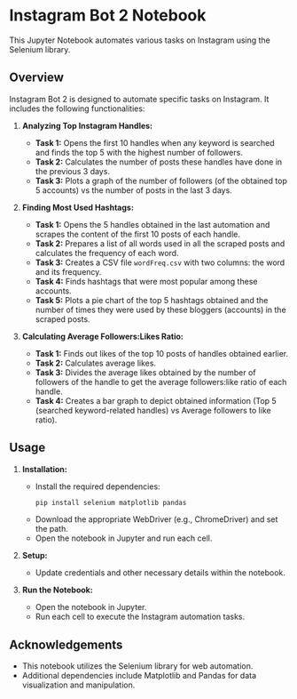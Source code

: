 # Instagram Bot 2 Notebook

This Jupyter Notebook automates various tasks on Instagram using the Selenium library.

## Overview

Instagram Bot 2 is designed to automate specific tasks on Instagram. It includes the following functionalities:

1. **Analyzing Top Instagram Handles:**
    - **Task 1:** Opens the first 10 handles when any keyword is searched and finds the top 5 with the highest number of followers.
    - **Task 2:** Calculates the number of posts these handles have done in the previous 3 days.
    - **Task 3:** Plots a graph of the number of followers (of the obtained top 5 accounts) vs the number of posts in the last 3 days.

2. **Finding Most Used Hashtags:**
    - **Task 1:** Opens the 5 handles obtained in the last automation and scrapes the content of the first 10 posts of each handle.
    - **Task 2:** Prepares a list of all words used in all the scraped posts and calculates the frequency of each word.
    - **Task 3:** Creates a CSV file `wordFreq.csv` with two columns: the word and its frequency.
    - **Task 4:** Finds hashtags that were most popular among these accounts.
    - **Task 5:** Plots a pie chart of the top 5 hashtags obtained and the number of times they were used by these bloggers (accounts) in the scraped posts.

3. **Calculating Average Followers:Likes Ratio:**
    - **Task 1:** Finds out likes of the top 10 posts of handles obtained earlier.
    - **Task 2:** Calculates average likes.
    - **Task 3:** Divides the average likes obtained by the number of followers of the handle to get the average followers:like ratio of each handle.
    - **Task 4:** Creates a bar graph to depict obtained information (Top 5 (searched keyword-related handles) vs Average followers to like ratio).

## Usage

1. **Installation:**
    - Install the required dependencies:
        ```bash
        pip install selenium matplotlib pandas
        ```
    - Download the appropriate WebDriver (e.g., ChromeDriver) and set the path.
    - Open the notebook in Jupyter and run each cell.

2. **Setup:**
    - Update credentials and other necessary details within the notebook.

3. **Run the Notebook:**
    - Open the notebook in Jupyter.
    - Run each cell to execute the Instagram automation tasks.



## Acknowledgements

- This notebook utilizes the Selenium library for web automation.
- Additional dependencies include Matplotlib and Pandas for data visualization and manipulation.
